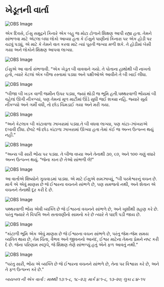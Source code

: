 # ખેડૂતની વાર્તા

![OBS Image](https://cdn.door43.org/obs/jpg/360px/obs-en-33-01.jpg)

એક દિવસે, ઈસુ સમુદ્રને કિનારે એક બહુ જ મોટા ટોળાને શિક્ષણ આપી રહ્યા હતા. તેમને સાંભળવા માટે એટલા બધા લોકો આવ્યા હતા કે ઈસુને પાણીનાં કિનારા પર એક હોડી પર ચઢવું પડ્યું, એ માટે કે તેમને વાત કરવા માટે ત્યાં પૂરતી જગ્યા મળી શકે. તે હોડીમાં બેસી ગયા અને લોકોને શિક્ષણ આપવા લાગ્યા.

![OBS Image](https://cdn.door43.org/obs/jpg/360px/obs-en-33-02.jpg)

ઈસુએ આ વાર્તા સંભળાવી. “એક ખેડૂત બી વાવવાને ગયો. તે પોતાના હાથોથી બી નાખતો હતો, ત્યારે કેટલાં એક બીજ રસ્તામાં પડ્યા અને પક્ષીઓએ આવીને તે બી ખાઈ લીધા.

![OBS Image](https://cdn.door43.org/obs/jpg/360px/obs-en-33-03.jpg)

“બીજા બી ખડક વાળી જમીન ઉપર પડ્યા, જ્યાં થોડી જ ભૂમિ હતી.પથ્થરવાળી ભોંયમાં બી વહેલાં ઊગી નીકળ્યાં, પણ તેમનાં મૂળ માટીમાં ઊંડે સુધી જઈ શક્યા નહિ. જ્યારે સૂર્ય નીકળ્યો અને ગર્મી વધી, તો છોડ ચિમડાઈ ગયા અને મરી ગયા.

![OBS Image](https://cdn.door43.org/obs/jpg/360px/obs-en-33-04.jpg)

“અને કેટલાક બી કાંટાવાળા ઝાખરામાં પડ્યા.તે બી વધવા લાગ્યા, પણ કાંટા-ઝાંખરાએ દબાવી દીધા. છેવટે જે છોડ કાંટાળા ઝાખરામાં ઊગ્યા હતા તેમાં કંઈ જ અન્ન ઉત્પન્ન થયું નહી.”

![OBS Image](https://cdn.door43.org/obs/jpg/360px/obs-en-33-05.jpg)

“અન્ય બી સારી ભોંય પર પડ્યા. તે બીજ વધ્યા અને તેનાથી ૩૦, ૬૦, અને ૧૦૦ ગણું વધારે અન્ન ઉત્પન્ન થયું. “જેના કાન છે તેઓ સાંભળી લે!”

![OBS Image](https://cdn.door43.org/obs/jpg/360px/obs-en-33-06.jpg)

આ વાર્તાએ શિષ્યોને ગુચવાડમાં પાડ્યા. એ માટે ઈસુએ સમઝાવ્યું, “બી પરમેશ્વરનું વચન છે. માર્ગ એ એવું માણસ છે જે ઈશ્વરના વચનને સાંભળે છે, પણ સમજતો નથી, અને શેતાન એ વચનને તેનાથી દૂર કરી દે છે.

![OBS Image](https://cdn.door43.org/obs/jpg/360px/obs-en-33-07.jpg)

પથ્થરવાળી ભોંય એવી વ્યક્તિ છે જે ઈશ્વરનાં વચનને સાંભળે છે, અને ખુશીથી ગ્રહણ કરે છે. પરંતુ જ્યારે તે વિપત્તિ અને સતાવણીનો સામનો કરે છે ત્યારે તે પાછી પડી જાય છે.

![OBS Image](https://cdn.door43.org/obs/jpg/360px/obs-en-33-08.jpg)

“કાંટાળી ભૂમિ એક એવું માણસ છે જે  ઈશ્વરના વચન સાંભળે છે, પરંતુ જેમ-જેમ સમય વ્યતિત થાય છે, તેમ ચિંતા, વૈભવ અને જીવનનો આનંદ, ઈશ્વર માટેના તેમના પ્રેમને નષ્ટ કરી દે છે. જેના પરિણામ સ્વરૂપે, જે શિક્ષણ તેણે સાંભળ્યું હતું એને ફળ આવતું નથી.”

![OBS Image](https://cdn.door43.org/obs/jpg/360px/obs-en-33-09.jpg)

“પરંતુ સારી, ભોંય એ વ્યક્તિ છે જે ઈશ્વરના વચનને સાંભળે છે, તેના પર વિશ્વાસ કરે છે, અને તે ફળ ઉત્પન્ન કરે છે.”


_બાયબલ ની એક વાર્તા : માથ્થી ૧૩ઃ૧-૮, ૧૮-૨૩; માર્ક ૪ઃ૧-૮, ૧૩-૨૦; લુકા ૮ઃ૪-૧૫_